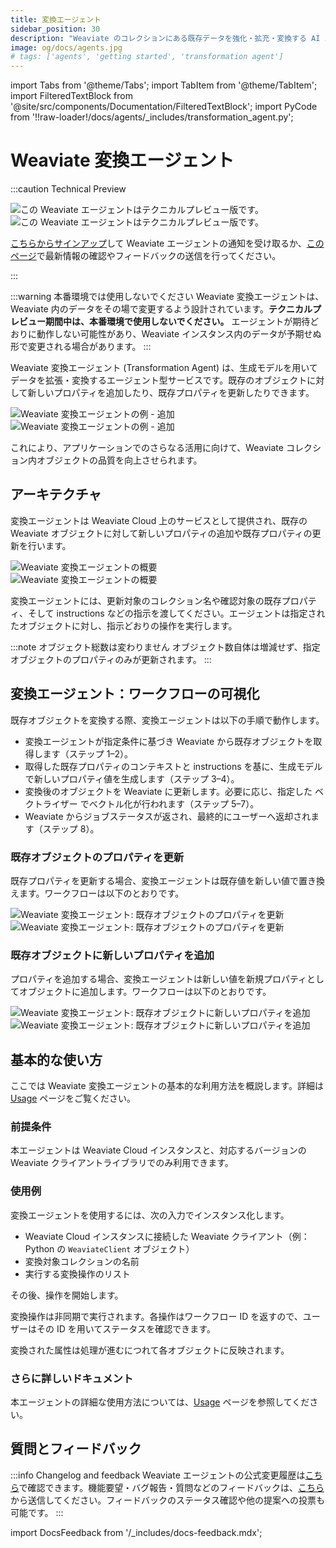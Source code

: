 ```yaml
---
title: 変換エージェント
sidebar_position: 30
description: "Weaviate のコレクションにある既存データを強化・拡充・変換する AI エージェントの概要。"
image: og/docs/agents.jpg
# tags: ['agents', 'getting started', 'transformation agent']
---
```


import Tabs from '@theme/Tabs';
import TabItem from '@theme/TabItem';
import FilteredTextBlock from '@site/src/components/Documentation/FilteredTextBlock';
import PyCode from '!!raw-loader!/docs/agents/_includes/transformation_agent.py';

# Weaviate 変換エージェント

:::caution Technical Preview

![この Weaviate エージェントはテクニカルプレビュー版です。](../_includes/agents_tech_preview_light.png#gh-light-mode-only "この Weaviate エージェントはテクニカルプレビュー版です。")  
![この Weaviate エージェントはテクニカルプレビュー版です。](../_includes/agents_tech_preview_dark.png#gh-dark-mode-only "この Weaviate エージェントはテクニカルプレビュー版です。")

[こちらからサインアップ](https://events.weaviate.io/weaviate-agents)して Weaviate エージェントの通知を受け取るか、[このページ](https://weaviateagents.featurebase.app/)で最新情報の確認やフィードバックの送信を行ってください。

:::

:::warning 本番環境では使用しないでください
Weaviate 変換エージェントは、Weaviate 内のデータをその場で変更するよう設計されています。**テクニカルプレビュー期間中は、本番環境で使用しないでください。** エージェントが期待どおりに動作しない可能性があり、Weaviate インスタンス内のデータが予期せぬ形で変更される場合があります。
:::

Weaviate 変換エージェント (Transformation Agent) は、生成モデルを用いてデータを拡張・変換するエージェント型サービスです。既存のオブジェクトに対して新しいプロパティを追加したり、既存プロパティを更新したりできます。

![Weaviate 変換エージェントの例 - 追加](../_includes/transformation_agent_append_example_light.png#gh-light-mode-only "Weaviate 変換エージェントの例 - 追加")  
![Weaviate 変換エージェントの例 - 追加](../_includes/transformation_agent_append_example_dark.png#gh-dark-mode-only "Weaviate 変換エージェントの例 - 追加")

これにより、アプリケーションでのさらなる活用に向けて、Weaviate コレクション内オブジェクトの品質を向上させられます。

## アーキテクチャ

変換エージェントは Weaviate Cloud 上のサービスとして提供され、既存の Weaviate オブジェクトに対して新しいプロパティの追加や既存プロパティの更新を行います。

![Weaviate 変換エージェントの概要](../_includes/transformation_agent_overview_light.png#gh-light-mode-only "Weaviate 変換エージェントの概要")  
![Weaviate 変換エージェントの概要](../_includes/transformation_agent_overview_dark.png#gh-dark-mode-only "Weaviate 変換エージェントの概要")

変換エージェントには、更新対象のコレクション名や確認対象の既存プロパティ、そして instructions などの指示を渡してください。エージェントは指定されたオブジェクトに対し、指示どおりの操作を実行します。

:::note オブジェクト総数は変わりません
オブジェクト数自体は増減せず、指定オブジェクトのプロパティのみが更新されます。
:::

## 変換エージェント：ワークフローの可視化

既存オブジェクトを変換する際、変換エージェントは以下の手順で動作します。

- 変換エージェントが指定条件に基づき Weaviate から既存オブジェクトを取得します（ステップ 1–2）。
- 取得した既存プロパティのコンテキストと instructions を基に、生成モデルで新しいプロパティ値を生成します（ステップ 3–4）。
- 変換後のオブジェクトを Weaviate に更新します。必要に応じ、指定した ベクトライザー でベクトル化が行われます（ステップ 5–7）。
- Weaviate からジョブステータスが返され、最終的にユーザーへ返却されます（ステップ 8）。

### 既存オブジェクトのプロパティを更新

既存プロパティを更新する場合、変換エージェントは既存値を新しい値で置き換えます。ワークフローは以下のとおりです。

![Weaviate 変換エージェント: 既存オブジェクトのプロパティを更新](../_includes/transformation_agent_existing_update_light.png#gh-light-mode-only "Weaviate 変換エージェント: 既存オブジェクトのプロパティを更新")  
![Weaviate 変換エージェント: 既存オブジェクトのプロパティを更新](../_includes/transformation_agent_existing_update_dark.png#gh-dark-mode-only "Weaviate 変換エージェント: 既存オブジェクトのプロパティを更新")

### 既存オブジェクトに新しいプロパティを追加

プロパティを追加する場合、変換エージェントは新しい値を新規プロパティとしてオブジェクトに追加します。ワークフローは以下のとおりです。

![Weaviate 変換エージェント: 既存オブジェクトに新しいプロパティを追加](../_includes/transformation_agent_existing_append_light.png#gh-light-mode-only "Weaviate 変換エージェント: 既存オブジェクトに新しいプロパティを追加")  
![Weaviate 変換エージェント: 既存オブジェクトに新しいプロパティを追加](../_includes/transformation_agent_existing_append_dark.png#gh-dark-mode-only "Weaviate 変換エージェント: 既存オブジェクトに新しいプロパティを追加")

## 基本的な使い方

ここでは Weaviate 変換エージェントの基本的な利用方法を概説します。詳細は [Usage](./usage.md) ページをご覧ください。

### 前提条件

本エージェントは Weaviate Cloud インスタンスと、対応するバージョンの Weaviate クライアントライブラリでのみ利用できます。

### 使用例

変換エージェントを使用するには、次の入力でインスタンス化します。

- Weaviate Cloud インスタンスに接続した Weaviate クライアント（例：Python の `WeaviateClient` オブジェクト）
- 変換対象コレクションの名前
- 実行する変換操作のリスト

その後、操作を開始します。

変換操作は非同期で実行されます。各操作はワークフロー ID を返すので、ユーザーはその ID を用いてステータスを確認できます。

<Tabs groupId="languages">
    <TabItem value="py_agents" label="Python">
        <FilteredTextBlock
            text={PyCode}
            startMarker="# START SimpleTransformationAgentExample"
            endMarker="# END SimpleTransformationAgentExample"
            language="py"
        />
    </TabItem>

</Tabs>

変換された属性は処理が進むにつれて各オブジェクトに反映されます。

### さらに詳しいドキュメント

本エージェントの詳細な使用方法については、[Usage](./usage.md) ページを参照してください。

## 質問とフィードバック

:::info Changelog and feedback
Weaviate エージェントの公式変更履歴は[こちら](https://weaviateagents.featurebase.app/changelog)で確認できます。機能要望・バグ報告・質問などのフィードバックは、[こちら](https://weaviateagents.featurebase.app/)から送信してください。フィードバックのステータス確認や他の提案への投票も可能です。
:::

import DocsFeedback from '/_includes/docs-feedback.mdx';

<DocsFeedback/>